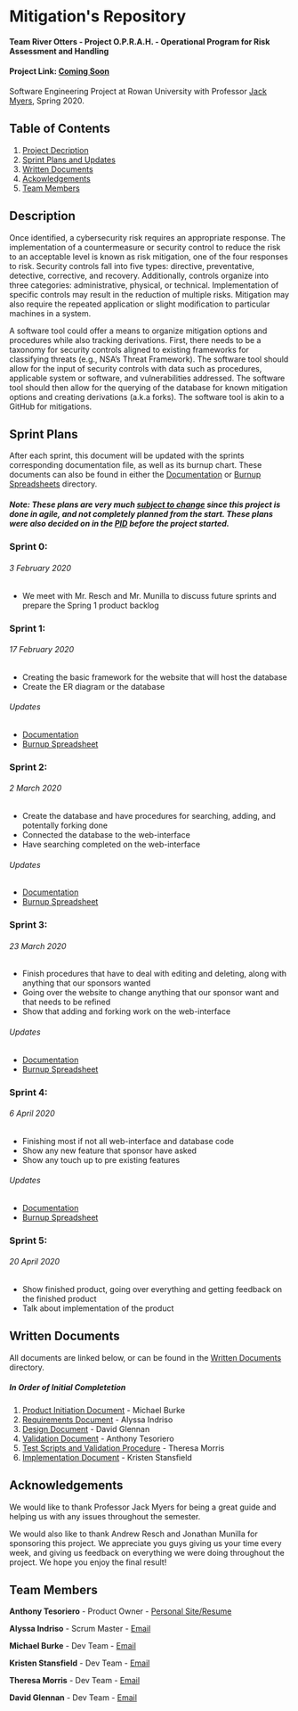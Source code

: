 # Mitigation's Repository
#### Team River Otters - Project O.P.R.A.H. - Operational Program for Risk Assessment and Handling
#### Project Link: [Coming Soon](https://github.com/anttesoriero/MitigationsRepository/blob/master/README.md)
Software Engineering Project at Rowan University with Professor [Jack Myers](http://jackmyers.info), Spring 2020.

## Table of Contents
1. [Project Decription](#description)
2. [Sprint Plans and Updates](#sprint-plans)
3. [Written Documents](#written-documents)
4. [Ackowledgements](#acknowledgements)
5. [Team Members](#team-members)

## Description
Once identified, a cybersecurity risk requires an appropriate response. The implementation of a countermeasure or security control to reduce the risk to an acceptable level is known as risk mitigation, one of the four responses to risk. Security controls fall into five types: directive, preventative, detective, corrective, and recovery. Additionally, controls organize into three categories: administrative, physical, or technical. Implementation of specific controls may result in the reduction of multiple risks. Mitigation may also require the repeated application or slight modification to particular machines in a system.

A software tool could offer a means to organize mitigation options and procedures while also tracking derivations. First, there needs to be a taxonomy for security controls aligned to existing frameworks for classifying threats (e.g., NSA’s Threat Framework). The software tool should allow for the input of security controls with data such as procedures, applicable system or software, and vulnerabilities addressed. The software tool should then allow for the querying of the database for known mitigation options and creating derivations (a.k.a forks). The software tool is akin to a GitHub for mitigations.

## Sprint Plans
After each sprint, this document will be updated with the sprints corresponding documentation file, as well as its burnup chart. These documents can also be found in either the [Documentation](Documentation) or [Burnup Spreadsheets](Burnup%20Spreadsheets) directory.
##### Note: These plans are very much <ins>subject to change</ins> since this project is done in agile, and not completely planned from the start. These plans were also decided on in the [PID](Written%20Documents/Project%20Initiation%20Document%20-%20Michael%20Burke.pdf) before the project started.

### Sprint 0:
###### 3 February 2020
-	We meet with Mr. Resch and Mr. Munilla to discuss future sprints and prepare the Spring 1 product backlog

### Sprint 1:
###### 17 February 2020
-	Creating the basic framework for the website that will host the database
-	Create the ER diagram or the database

###### Updates
- [Documentation](Documentation/Sprint%201%20Documentation.pdf)
- [Burnup Spreadsheet](Burnup%20Spreadsheets/BurnupSprint1.xlsx)

### Sprint 2:
###### 2 March 2020
-	Create the database and have procedures for searching, adding, and potentally forking done
- Connected the database to the web-interface
- Have searching completed on the web-interface

###### Updates
- [Documentation](Documentation/Sprint%202%20Documentation.pdf)
- [Burnup Spreadsheet](Burnup%20Spreadsheets/BurnupSprint2.xlsx)

### Sprint 3:
###### 23 March 2020
- Finish procedures that have to deal with editing and deleting, along with anything that our sponsors wanted 
- Going over the website to change anything that our sponsor want and that needs to be refined
- Show that adding and forking work on the web-interface

###### Updates
- [Documentation](Documentation/Sprint%203%20Documentation.pdf)
- [Burnup Spreadsheet](Burnup%20Spreadsheets/BurnupSprint3.xlsx)

### Sprint 4:
###### 6 April 2020
- Finishing most if not all web-interface and database code
- Show any new feature that sponsor have asked
- Show any touch up to pre existing features

###### Updates
- [Documentation](Documentation/Sprint%204%20Documentation.pdf)
- [Burnup Spreadsheet](Burnup%20Spreadsheets/BurnupSprint4.xlsx)

### Sprint 5:
###### 20 April 2020
- Show finished product, going over everything and getting feedback on the finished product
- Talk about implementation of the product

## Written Documents
All documents are linked below, or can be found in the [Written Documents](Written%20Documents) directory.
##### In Order of Initial Completetion
1. [Product Initiation Document](Written%20Documents/Project%20Initiation%20Document%20-%20Michael%20Burke.pdf) - Michael Burke
2. [Requirements Document](Written%20Documents/Requirements%20Document%20-%20Alyssa%20Indriso.pdf) - Alyssa Indriso
3. [Design Document](Written%20Documents/Design%20Document%20-%20David%20Glennan.pdf) - David Glennan
4. [Validation Document](Written%20Documents/Validation%20Document%20-%20Anthony%20Tesoriero.pdf) - Anthony Tesoriero
5. [Test Scripts and Validation Procedure](Written%20Documents/Test%20Scripts%20and%20Validation%20Procedures%20-%20Theresa%20Morris.pdf) - Theresa Morris
6. [Implementation Document](Written%20Documents/Implemenation%20Document%20-%20Kristen%20Stansfield.pdf) - Kristen Stansfield

## Acknowledgements
We would like to thank Professor Jack Myers for being a great guide and helping us with any issues throughout the semester.

We would also like to thank Andrew Resch and Jonathan Munilla for sponsoring this project. We appreciate you guys giving us your time every week, and giving us feedback on everything we were doing throughout the project. We hope you enjoy the final result!

## Team Members
**Anthony Tesoriero** - Product Owner - [Personal Site/Resume](http://anttes.com)

**Alyssa Indriso** - Scrum Master - [Email](mailto:indrisoa5@students.rowan.edu)

**Michael Burke** - Dev Team - [Email](mailto:burkem35@students.rowan.edu)

**Kristen Stansfield** - Dev Team - [Email](mailto:stansfiek0@students.rowan.edu)

**Theresa Morris** - Dev Team - [Email](mailto:morris85@students.rowan.edu)

**David Glennan** - Dev Team - [Email](mailto:glenna29@students.rowan.edu)

